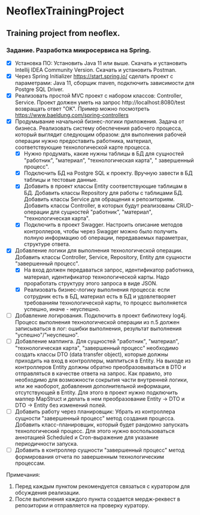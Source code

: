 # NeoflexTrainingProject

## Training project from neoflex.

### Задание. Разработка микросервиса на Spring.

- [x] Установка ПО:
  Установить Java 11 или выше. Скачать и установить Intellij IDEA Community Version. Скачать и установить Postman.
- [x] Через Spring Initializer https://start.spring.io/ сделать проект с параметрами: Java 11, сборщик maven, подключить
  зависимости для Postgre SQL Driver.
- [x] Реализовать простой MVC проект с набором классов: Controller, Service. Проект должен уметь на
  запрос http://localhost:8080/test возвращать ответ "OK". Пример можно
  посмотреть https://www.baeldung.com/spring-controllers
- [x] Продумывание начальной бизнес-логики приложения. Задача от бизнеса. Реализовать систему обеспечения рабочего
  процесса, который выглядит следующим образом: для выполнения рабочей операции нужно предоставить работника, материал,
  соответствующие технологической карте процесса.
    - [x] Нужно продумать, какие нужны таблицы в БД для сущностей "работник", "материал", "технологическая карта", "
      завершенный процесс".
    - [x] Подключить БД на Postgre SQL к проекту. Вручную завести в БД таблицы и тестовые данные.
    - [x] Добавить в проект классы Entity соответствующие таблицам в БД. Добавить классы Repository для работы с
      таблицами БД. Добавить классы Service для обращения к репозиториям. Добавить классы Controller, в которых будут
      реализованы CRUD-операции для сущностей "работник", "материал", "технологическая карта".
    - [x] Подключить в проект Swagger. Настроить описание методов контроллеров, чтобы через Swagger можно было получить
      полную информацию об операции, передаваемых параметрах, структуре ответа.
- [x] Добавление логики для выполнения технологической операции. Добавить классы Controller, Service, Repository, Entity
  для сущности "завершенный процесс".
    - [x] На вход должен передаваться запрос, идентификатор работника, материал, идентификатор технологической карты.
      Надо проработать структуру этого запроса в виде JSON.
    - [x] Реализовать бизнес-логику выполнения процесса: если сотрудник есть в БД, материал есть в БД и удовлетворяет
      требованиям технологической карты, то процесс выполняется успешно, иначе - неуспешно.
- [ ]  Добавление логирования. Подключить в проект библиотеку log4j. Процесс выполнения технологической операции из п.5
  должен записываться в лог: ошибки выполнения, результат выполнения "успешно"/"неуспешно".
- [ ]  Добавление маппинга. Для сущностей "работник", "материал", "технологическая карта", "завершенный процесс"
  необходимо создать классы DTO (data transfer object), которые должны приходить на вход в контроллеры, маппиться в
  Entity. На выходе из контроллеров Entity должны обратно преобразовываться в DTO и отправляться в качестве ответа на
  запрос. Как правило, это необходимо для возможности сокрытия части внутренней логики, или же наоборот, добавления
  дополнительной информации, отсутствующей в Entity. Для этого в проект нужно подключить маппер MapStruct и делать в нем
  преобразование Entity -> DTO и DTO -> Entity без изменений полей.
- [ ]  Добавить работу через планировщик:
  Убрать из контроллера сущности "завершенный процесс" метод создания процесса. Добавить класс-планировщик, который
  будет рандомно запускать технологический процесс. Для этого нужно воспользоваться аннотацией Scheduled и
  Cron-выражение для указание периодичности запуска.
- [ ]  Добавить в контроллер сущности "завершенный процесс" метод формирования отчета по завершенным технологическим
  процессам.

Примечания:

1. Перед каждым пунктом рекомендуется связаться с куратором для обсуждения реализации.
2. После выполнения каждого пункта создается мердж-реквест в репозитории и отправляется на проверку куратору.
